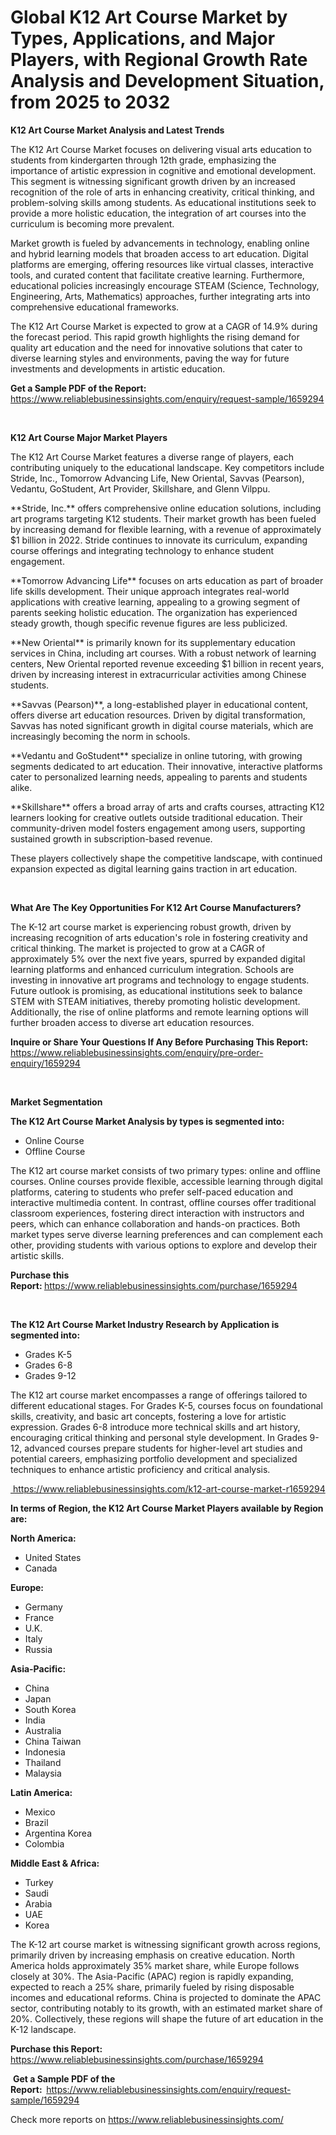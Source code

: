 <p><h1>Global K12 Art Course Market by Types, Applications, and Major Players, with Regional Growth Rate Analysis and Development Situation, from 2025 to 2032</h1></p><p><strong>K12 Art Course Market Analysis and Latest Trends</strong></p>
<p><p>The K12 Art Course Market focuses on delivering visual arts education to students from kindergarten through 12th grade, emphasizing the importance of artistic expression in cognitive and emotional development. This segment is witnessing significant growth driven by an increased recognition of the role of arts in enhancing creativity, critical thinking, and problem-solving skills among students. As educational institutions seek to provide a more holistic education, the integration of art courses into the curriculum is becoming more prevalent.</p><p>Market growth is fueled by advancements in technology, enabling online and hybrid learning models that broaden access to art education. Digital platforms are emerging, offering resources like virtual classes, interactive tools, and curated content that facilitate creative learning. Furthermore, educational policies increasingly encourage STEAM (Science, Technology, Engineering, Arts, Mathematics) approaches, further integrating arts into comprehensive educational frameworks.</p><p>The K12 Art Course Market is expected to grow at a CAGR of 14.9% during the forecast period. This rapid growth highlights the rising demand for quality art education and the need for innovative solutions that cater to diverse learning styles and environments, paving the way for future investments and developments in artistic education.</p></p>
<p><strong>Get a Sample PDF of the Report:&nbsp;</strong> <a href="https://www.reliablebusinessinsights.com/enquiry/request-sample/1659294?utm_campaign=2247&utm_medium=2&utm_source=Github&utm_content=ia&utm_term=09032025&utm_id=k12-art-course">https://www.reliablebusinessinsights.com/enquiry/request-sample/1659294</a></p>
<p>&nbsp;</p>
<p><strong>K12 Art Course Major Market Players</strong></p>
<p><p>The K12 Art Course Market features a diverse range of players, each contributing uniquely to the educational landscape. Key competitors include Stride, Inc., Tomorrow Advancing Life, New Oriental, Savvas (Pearson), Vedantu, GoStudent, Art Provider, Skillshare, and Glenn Vilppu.</p><p>**Stride, Inc.** offers comprehensive online education solutions, including art programs targeting K12 students. Their market growth has been fueled by increasing demand for flexible learning, with a revenue of approximately $1 billion in 2022. Stride continues to innovate its curriculum, expanding course offerings and integrating technology to enhance student engagement.</p><p>**Tomorrow Advancing Life** focuses on arts education as part of broader life skills development. Their unique approach integrates real-world applications with creative learning, appealing to a growing segment of parents seeking holistic education. The organization has experienced steady growth, though specific revenue figures are less publicized.</p><p>**New Oriental** is primarily known for its supplementary education services in China, including art courses. With a robust network of learning centers, New Oriental reported revenue exceeding $1 billion in recent years, driven by increasing interest in extracurricular activities among Chinese students.</p><p>**Savvas (Pearson)**, a long-established player in educational content, offers diverse art education resources. Driven by digital transformation, Savvas has noted significant growth in digital course materials, which are increasingly becoming the norm in schools.</p><p>**Vedantu and GoStudent** specialize in online tutoring, with growing segments dedicated to art education. Their innovative, interactive platforms cater to personalized learning needs, appealing to parents and students alike.</p><p>**Skillshare** offers a broad array of arts and crafts courses, attracting K12 learners looking for creative outlets outside traditional education. Their community-driven model fosters engagement among users, supporting sustained growth in subscription-based revenue.</p><p>These players collectively shape the competitive landscape, with continued expansion expected as digital learning gains traction in art education.</p></p>
<p>&nbsp;</p>
<p><strong>What Are The Key Opportunities For K12 Art Course Manufacturers?</strong></p>
<p><p>The K-12 art course market is experiencing robust growth, driven by increasing recognition of arts education's role in fostering creativity and critical thinking. The market is projected to grow at a CAGR of approximately 5% over the next five years, spurred by expanded digital learning platforms and enhanced curriculum integration. Schools are investing in innovative art programs and technology to engage students. Future outlook is promising, as educational institutions seek to balance STEM with STEAM initiatives, thereby promoting holistic development. Additionally, the rise of online platforms and remote learning options will further broaden access to diverse art education resources.</p></p>
<p><strong>Inquire or Share Your Questions If Any Before Purchasing This Report:</strong> <a href="https://www.reliablebusinessinsights.com/enquiry/pre-order-enquiry/1659294?utm_campaign=2247&utm_medium=2&utm_source=Github&utm_content=ia&utm_term=09032025&utm_id=k12-art-course">https://www.reliablebusinessinsights.com/enquiry/pre-order-enquiry/1659294</a></p>
<p>&nbsp;</p>
<p><strong>Market Segmentation</strong></p>
<p><strong>The K12 Art Course Market Analysis by types is segmented into:</strong></p>
<p><ul><li>Online Course</li><li>Offline Course</li></ul></p>
<p><p>The K12 art course market consists of two primary types: online and offline courses. Online courses provide flexible, accessible learning through digital platforms, catering to students who prefer self-paced education and interactive multimedia content. In contrast, offline courses offer traditional classroom experiences, fostering direct interaction with instructors and peers, which can enhance collaboration and hands-on practices. Both market types serve diverse learning preferences and can complement each other, providing students with various options to explore and develop their artistic skills.</p></p>
<p><strong>Purchase this Report:&nbsp;</strong><a href="https://www.reliablebusinessinsights.com/purchase/1659294?utm_campaign=2247&utm_medium=2&utm_source=Github&utm_content=ia&utm_term=09032025&utm_id=k12-art-course">https://www.reliablebusinessinsights.com/purchase/1659294</a></p>
<p>&nbsp;</p>
<p><strong>The K12 Art Course Market Industry Research by Application is segmented into:</strong></p>
<p><ul><li>Grades K-5</li><li>Grades 6-8</li><li>Grades 9-12</li></ul></p>
<p><p>The K12 art course market encompasses a range of offerings tailored to different educational stages. For Grades K-5, courses focus on foundational skills, creativity, and basic art concepts, fostering a love for artistic expression. Grades 6-8 introduce more technical skills and art history, encouraging critical thinking and personal style development. In Grades 9-12, advanced courses prepare students for higher-level art studies and potential careers, emphasizing portfolio development and specialized techniques to enhance artistic proficiency and critical analysis.</p></p>
<p><a href="https://www.reliablebusinessinsights.com/k12-art-course-market-r1659294?utm_campaign=2247&utm_medium=2&utm_source=Github&utm_content=ia&utm_term=09032025&utm_id=k12-art-course">&nbsp;https://www.reliablebusinessinsights.com/k12-art-course-market-r1659294</a></p>
<p><strong>In terms of Region, the K12 Art Course Market Players available by Region are:</strong></p>
<p>
    <p> <strong> North America: </strong>
        <ul>
            <li>United States</li>
            <li>Canada</li>
        </ul>
        </p> 
    <p> <strong> Europe: </strong>
        <ul>
            <li>Germany</li>
            <li>France</li>
            <li>U.K.</li>
            <li>Italy</li>
            <li>Russia</li>
        </ul>
        </p> 
    <p> <strong> Asia-Pacific: </strong>
        <ul>
            <li>China</li>
            <li>Japan</li>
            <li>South Korea</li>
            <li>India</li>
            <li>Australia</li>
            <li>China Taiwan</li>
            <li>Indonesia</li>
            <li>Thailand</li>
            <li>Malaysia</li>
        </ul>
        </p> 
    <p> <strong> Latin America: </strong>
        <ul>
            <li>Mexico</li>
            <li>Brazil</li>
            <li>Argentina Korea</li>
            <li>Colombia</li>
        </ul>
        </p> 
    <p> <strong> Middle East & Africa: </strong>
        <ul>
            <li>Turkey</li>
            <li>Saudi</li>
            <li>Arabia</li>
            <li>UAE</li>
            <li>Korea</li>
        </ul>
    </p>
    </p>
<p><p>The K-12 art course market is witnessing significant growth across regions, primarily driven by increasing emphasis on creative education. North America holds approximately 35% market share, while Europe follows closely at 30%. The Asia-Pacific (APAC) region is rapidly expanding, expected to reach a 25% share, primarily fueled by rising disposable incomes and educational reforms. China is projected to dominate the APAC sector, contributing notably to its growth, with an estimated market share of 20%. Collectively, these regions will shape the future of art education in the K-12 landscape.</p></p>
<p><strong>Purchase this Report: </strong><a href="https://www.reliablebusinessinsights.com/purchase/1659294?utm_campaign=2247&utm_medium=2&utm_source=Github&utm_content=ia&utm_term=09032025&utm_id=k12-art-course">https://www.reliablebusinessinsights.com/purchase/1659294</a></p>
<p>&nbsp;<strong>Get a Sample PDF of the Report:&nbsp;&nbsp;</strong><a href="https://www.reliablebusinessinsights.com/enquiry/request-sample/1659294?utm_campaign=2247&utm_medium=2&utm_source=Github&utm_content=ia&utm_term=09032025&utm_id=k12-art-course">https://www.reliablebusinessinsights.com/enquiry/request-sample/1659294</a></p>
<p><strong></strong></p>
<p>Check more reports on <a href="https://www.reliablebusinessinsights.com/?utm_campaign=2247&utm_medium=2&utm_source=Github&utm_content=ia&utm_term=09032025&utm_id=k12-art-course">https://www.reliablebusinessinsights.com/</a></p>